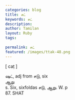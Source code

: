 ```yaml
---
categories: blog
title: சட்
keywords: சட்
description: 
author: Tamilan
layout: Ruby
tags: 
 
permalink: சட்
featured: /images/ttak-48.png
---
```

  
[ caṭ ]  
  
ஷட், adj from சடு, six  
ஆறு  
s. Six, sixfoldas சடு, ஆறு. W. p  
87. SHAT